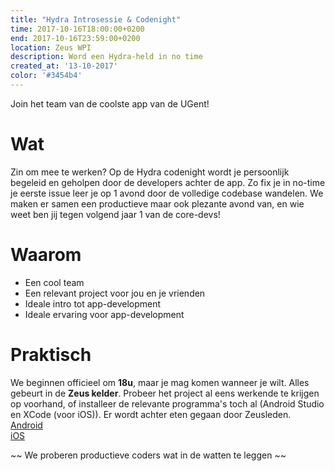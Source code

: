 ```yaml
---
title: "Hydra Introsessie & Codenight"
time: 2017-10-16T18:00:00+0200
end: 2017-10-16T23:59:00+0200
location: Zeus WPI
description: Word een Hydra-held in no time
created_at: '13-10-2017'
color: '#3454b4'
---
```


Join het team van de coolste app van de UGent!

# Wat
Zin om mee te werken? Op de Hydra codenight wordt je persoonlijk begeleid en geholpen door de developers achter de app. Zo fix je in no-time je eerste issue leer je op 1 avond door de volledige codebase wandelen. We maken er samen een productieve maar ook plezante avond van, en wie weet ben jij tegen volgend jaar 1 van de core-devs!

# Waarom
 - Een cool team
 - Een relevant project voor jou en je vrienden
 - Ideale intro tot app-development
 - Ideale ervaring voor app-development

# Praktisch
We beginnen officieel om **18u**, maar je mag komen wanneer je wilt. Alles gebeurt in de **Zeus kelder**. Probeer het project al eens werkende te krijgen op voorhand, of installeer de relevante programma's toch al (Android Studio en XCode (voor iOS)).
Er wordt achter eten gegaan door Zeusleden.  
[<i class="fa fa-github"></i> Android ](https://github.com/ZeusWPI/hydra-android/)  
[<i class="fa fa-github"></i> iOS ](https://github.com/ZeusWPI/hydra-iOS/)

~~ We proberen productieve coders wat in de watten te leggen ~~